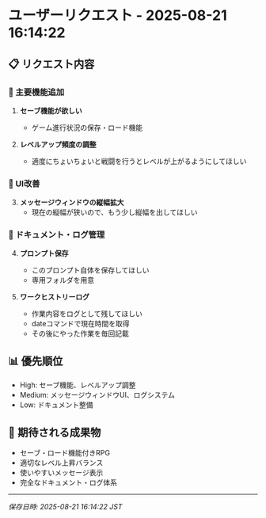 # ユーザーリクエスト - 2025-08-21 16:14:22

## 📋 リクエスト内容

### 🎯 主要機能追加
1. **セーブ機能が欲しい**
   - ゲーム進行状況の保存・ロード機能

2. **レベルアップ頻度の調整**
   - 適度にちょいちょいと戦闘を行うとレベルが上がるようにしてほしい

### 🎨 UI改善
3. **メッセージウィンドウの縦幅拡大**
   - 現在の縦幅が狭いので、もう少し縦幅を出してほしい

### 📝 ドキュメント・ログ管理
4. **プロンプト保存**
   - このプロンプト自体を保存してほしい
   - 専用フォルダを用意

5. **ワークヒストリーログ**
   - 作業内容をログとして残してほしい  
   - dateコマンドで現在時間を取得
   - その後にやった作業を毎回記載

## 📊 優先順位
- High: セーブ機能、レベルアップ調整
- Medium: メッセージウィンドウUI、ログシステム
- Low: ドキュメント整備

## 📁 期待される成果物
- セーブ・ロード機能付きRPG
- 適切なレベル上昇バランス
- 使いやすいメッセージ表示
- 完全なドキュメント・ログ体系

---
*保存日時: 2025-08-21 16:14:22 JST*